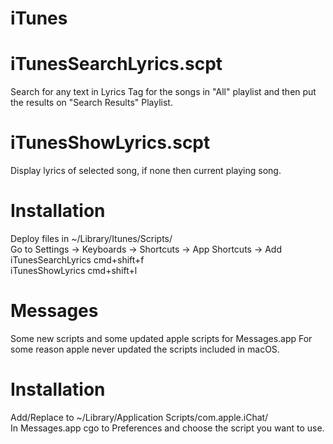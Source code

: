 # iTunes<br />
  # iTunesSearchLyrics.scpt<br />
  Search for any text in Lyrics Tag for the songs in "All" playlist and then put the results on "Search Results" Playlist.<br />
  # iTunesShowLyrics.scpt<br />
  Display lyrics of selected song, if none then current playing song.<br />

  # Installation<br />
  Deploy files in ~/Library/Itunes/Scripts/<br />
  Go to Settings -> Keyboards -> Shortcuts -> App Shortcuts -> Add<br />
    iTunesSearchLyrics  cmd+shift+f<br />
    iTunesShowLyrics    cmd+shift+l<br />

# Messages<br />
  Some new scripts and some updated apple scripts for Messages.app
  For some reason apple never updated the scripts included in macOS.

  # Installation<br />
  Add/Replace to ~/Library/Application Scripts/com.apple.iChat/<br />
  In Messages.app cgo to Preferences and choose the script you want to use.